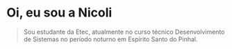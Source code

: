# Oi, eu sou a Nicoli

> Sou estudante da Etec, atualmente no curso técnico Desenvolvimento de Sistemas no período noturno em Espírito Santo do Pinhal.